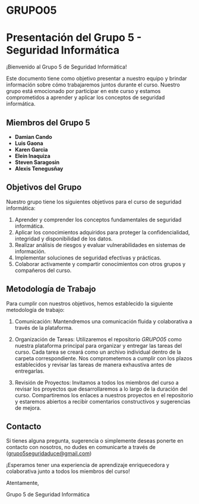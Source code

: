 # GRUPO05
# Presentación del Grupo 5 - Seguridad Informática

¡Bienvenido al Grupo 5 de Seguridad Informática!

Este documento tiene como objetivo presentar a nuestro equipo y brindar información sobre cómo trabajaremos juntos durante el curso. Nuestro grupo está emocionado por participar en este curso y estamos comprometidos a aprender y aplicar los conceptos de seguridad informática.

## Miembros del Grupo 5

- **Damian Cando** 
- **Luis Gaona** 
- **Karen Garcia** 
- **Elein Inaquiza** 
- **Steven Saragosin**
- **Alexis Tenegusñay**

## Objetivos del Grupo

Nuestro grupo tiene los siguientes objetivos para el curso de seguridad informática:

1. Aprender y comprender los conceptos fundamentales de seguridad informática.
2. Aplicar los conocimientos adquiridos para proteger la confidencialidad, integridad y disponibilidad de los datos.
3. Realizar análisis de riesgos y evaluar vulnerabilidades en sistemas de información.
4. Implementar soluciones de seguridad efectivas y prácticas.
5. Colaborar activamente y compartir conocimientos con otros grupos y compañeros del curso.

## Metodología de Trabajo

Para cumplir con nuestros objetivos, hemos establecido la siguiente metodología de trabajo:

1. Comunicación: Mantendremos una comunicación fluida y colaborativa a través de la plataforma.
2. Organización de Tareas: Utilizaremos el repositorio *GRUPO05* como nuestra plataforma principal para organizar y entregar las tareas del curso. Cada tarea se creará como un archivo individual dentro de la carpeta correspondiente. Nos comprometemos a cumplir con los plazos establecidos y revisar las tareas de manera exhaustiva antes de entregarlas.

3. Revisión de Proyectos: Invitamos a todos los miembros del curso a revisar los proyectos que desarrollaremos a lo largo de la duración del curso. Compartiremos los enlaces a nuestros proyectos en el repositorio y estaremos abiertos a recibir comentarios constructivos y sugerencias de mejora.

## Contacto

Si tienes alguna pregunta, sugerencia o simplemente deseas ponerte en contacto con nosotros, no dudes en comunicarte a través de (grupo5seguridaduce@gmail.com)

¡Esperamos tener una experiencia de aprendizaje enriquecedora y colaborativa junto a todos los miembros del curso!

Atentamente,

Grupo 5 de Seguridad Informática
